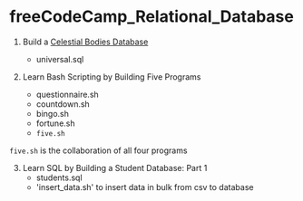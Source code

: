 # freeCodeCamp_Relational_Database

1. Build a <a href="https://github.com/Mosespt/freeCodeCamp_Relational_Database/tree/main/Celestial%20Bodies%20Database/">Celestial Bodies Database</a>

   - universal.sql

2. Learn Bash Scripting by Building Five Programs
   - questionnaire.sh
   - countdown.sh
   - bingo.sh
   - fortune.sh
   - `five.sh`

`five.sh` is the collaboration of all four programs

3. Learn SQL by Building a Student Database: Part 1
   - students.sql
   - 'insert_data.sh' to insert data in bulk from csv to database
